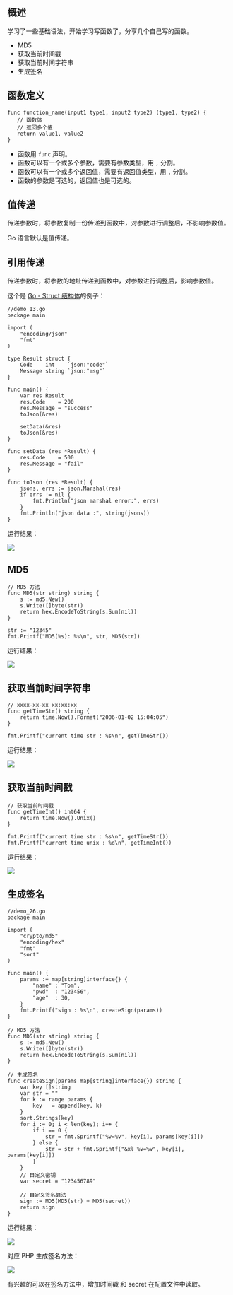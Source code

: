 ## 概述

学习了一些基础语法，开始学习写函数了，分享几个自己写的函数。

- MD5
- 获取当前时间戳
- 获取当前时间字符串
- 生成签名

## 函数定义

```
func function_name(input1 type1, input2 type2) (type1, type2) {
   // 函数体
   // 返回多个值
   return value1, value2
}
```

- 函数用 `func` 声明。
- 函数可以有一个或多个参数，需要有参数类型，用 `,` 分割。
- 函数可以有一个或多个返回值，需要有返回值类型，用 `,` 分割。
- 函数的参数是可选的，返回值也是可选的。

## 值传递

传递参数时，将参数复制一份传递到函数中，对参数进行调整后，不影响参数值。

Go 语言默认是值传递。

## 引用传递

传递参数时，将参数的地址传递到函数中，对参数进行调整后，影响参数值。

这个是 [Go - Struct 结构体](https://mp.weixin.qq.com/s/PB3dTnu4DKw7S1-rZD9nmQ)的例子：

```
//demo_13.go
package main

import (
    "encoding/json"
    "fmt"
)

type Result struct {
    Code    int    `json:"code"`
    Message string `json:"msg"`
}

func main() {
    var res Result
    res.Code    = 200
    res.Message = "success"
    toJson(&res)
    
    setData(&res)
    toJson(&res)
}

func setData (res *Result) {
    res.Code    = 500
    res.Message = "fail"
}

func toJson (res *Result) {
    jsons, errs := json.Marshal(res)
    if errs != nil {
        fmt.Println("json marshal error:", errs)
    }
    fmt.Println("json data :", string(jsons))
}
```

运行结果：

![](E:\Goland\Go\00-基础语法\images\08-函数\8_go_0.png)

## MD5

```
// MD5 方法
func MD5(str string) string {
	s := md5.New()
	s.Write([]byte(str))
	return hex.EncodeToString(s.Sum(nil))
}

str := "12345"
fmt.Printf("MD5(%s): %s\n", str, MD5(str))
```

运行结果：

![](E:\Goland\Go\00-基础语法\images\08-函数\8_go_1.png)

## 获取当前时间字符串

```
// xxxx-xx-xx xx:xx:xx
func getTimeStr() string {
	return time.Now().Format("2006-01-02 15:04:05")
}

fmt.Printf("current time str : %s\n", getTimeStr())
```

运行结果：

![](E:\Goland\Go\00-基础语法\images\08-函数\8_go_2.png)

## 获取当前时间戳

```
// 获取当前时间戳
func getTimeInt() int64 {
	return time.Now().Unix()
}

fmt.Printf("current time str : %s\n", getTimeStr())
fmt.Printf("current time unix : %d\n", getTimeInt())
```

运行结果：

![](E:\Goland\Go\00-基础语法\images\08-函数\8_go_3.png)

## 生成签名

```
//demo_26.go
package main

import (
	"crypto/md5"
	"encoding/hex"
	"fmt"
	"sort"
)

func main() {
	params := map[string]interface{} {
		"name" : "Tom",
		"pwd"  : "123456",
		"age"  : 30,
	}
	fmt.Printf("sign : %s\n", createSign(params))
}

// MD5 方法
func MD5(str string) string {
	s := md5.New()
	s.Write([]byte(str))
	return hex.EncodeToString(s.Sum(nil))
}

// 生成签名
func createSign(params map[string]interface{}) string {
	var key []string
	var str = ""
	for k := range params {
		key   = append(key, k)
	}
	sort.Strings(key)
	for i := 0; i < len(key); i++ {
		if i == 0 {
			str = fmt.Sprintf("%v=%v", key[i], params[key[i]])
		} else {
			str = str + fmt.Sprintf("&xl_%v=%v", key[i], params[key[i]])
		}
	}
	// 自定义密钥
	var secret = "123456789"

	// 自定义签名算法
	sign := MD5(MD5(str) + MD5(secret))
	return sign
}
```

运行结果：

![](E:\Goland\Go\00-基础语法\images\08-函数\8_go_4.png)

对应 PHP 生成签名方法：

![](E:\Goland\Go\00-基础语法\images\08-函数\8_go_5.png)

有兴趣的可以在签名方法中，增加时间戳 和 secret 在配置文件中读取。
